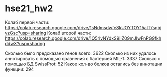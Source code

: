 # hse21_hw2

Колаб первой части: https://colab.research.google.com/drive/1sNdmsdwfe8kUOYTOY15aIT7sqbjvzGsc?usp=sharing
Колаб второй части: https://colab.research.google.com/drive/1Q5rlvNYdxS9IiZ09mJIwFnPG9fkhddwX?usp=sharing

Сколько было предсказано генов всего: 3622
Сколько из них удалось аннотировать с помощью сравнения с бактерией MIL-1: 3337
Сколько с помощью БД SwissProt: 52
Какое кол-во белков остались без аннотации функции: 294
